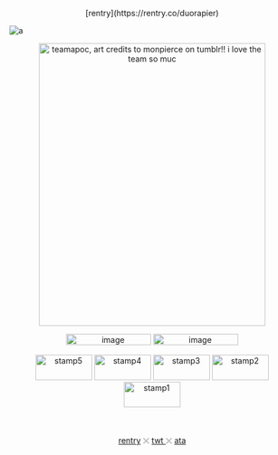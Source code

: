 <p align="center">[rentry](https://rentry.co/duorapier)

![a](https://komarev.com/ghpvc/?username=rapierduo&label=team+apocalypse&color=850310)

<p align="center">    
<img width="400" height="500" alt="teamapoc, art credits to monpierce on tumblr!! i love the team so muc" src="https://github.com/user-attachments/assets/6cc5b221-c61d-48da-9678-ba06bbdae6d2" />

<p align="center">
<img width="150" height="20" alt="image" src="https://github.com/user-attachments/assets/7eda5e1b-cdf3-456d-8506-24887b823b10" /> <img width="150" height="20" alt="image" src="https://github.com/user-attachments/assets/b3fa597b-350d-4ff6-b365-3d93cf64fa35" />

<p align="center">
<img width="100" height="45" alt="stamp5" src="https://github.com/user-attachments/assets/936457ea-7d90-46f2-bbf5-7e70688cf1e8" />
<img width="100" height="45" alt="stamp4" src="https://github.com/user-attachments/assets/33abaf2e-e0c8-40a1-a498-ad74ca1c68ee" />
<img width="100" height="45" alt="stamp3" src="https://github.com/user-attachments/assets/c639b168-d783-4365-94bf-3c31e75e0580" />
<img width="100" height="45" alt="stamp2" src="https://github.com/user-attachments/assets/77034076-c1f0-4f93-9365-b5dda8088e06" />
<img width="100" height="45" alt="stamp1" src="https://github.com/user-attachments/assets/46bbf6a9-dc12-45af-bb9c-d2018b54451c" />
</p>


‎ ‎ ‎ ‎ ‎ ‎<p align="center">
  <a href="https://rentry.co/duorapier">rentry</a> 𓏴
  <a href="https://x.com/rekstuff">twt </a> 𓏴
  <a href="https://rekrap2.atabook.org">ata </a>


‎ ‎ ‎ ‎

